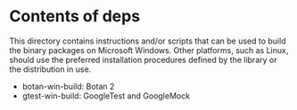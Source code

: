 # Contents of deps

This directory contains instructions and/or scripts that can be used to build the binary
packages on Microsoft Windows. Other platforms, such as Linux, should use the preferred installation procedures defined by the library or the distribution in use.

* botan-win-build: Botan 2
* gtest-win-build: GoogleTest and GoogleMock
